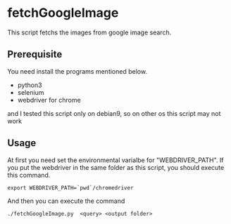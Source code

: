 # fetchGoogleImage

This script fetchs the images from google image search.   


## Prerequisite
You need install the programs mentioned below.
- python3
- selenium
- webdriver for chrome

and I tested this script only on debian9, so on other os this script may not work

## Usage
At first you need set the environmental varialbe for "WEBDRIVER_PATH".
If you put the webdriver in the same folder as this script, you should execute this command.
```
export WEBDRIVER_PATH=`pwd`/chromedriver
```

And then you can execute the command
```
./fetchGoogleImage.py  <query> <output folder>
```



